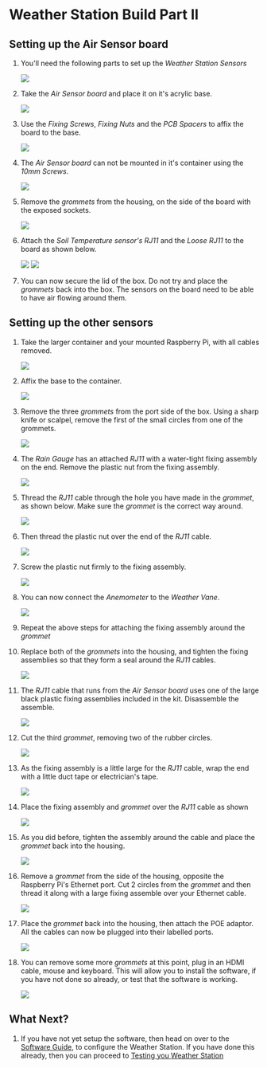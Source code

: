 # Weather Station Build Part II
## Setting up the Air Sensor board
1. You'll need the following parts to set up the *Weather Station Sensors*
   
   ![](images/build_20.jpg)
   
1. Take the *Air Sensor board* and place it on it's acrylic base.

	![](images/build_21.jpg)
	
1. Use the *Fixing Screws*, *Fixing Nuts* and the *PCB Spacers* to affix the board to the base.

	![](images/build_22.jpg)
	
1. The *Air Sensor board* can not be mounted in it's container using the *10mm Screws*.

	![](images/build_24.jpg)

1. Remove the *grommets* from the housing, on the side of the board with the exposed sockets.

	![](images/build_25.jpg)
	
1. Attach the *Soil Temperature sensor's RJ11* and the *Loose RJ11* to the board as shown below.

	![](images/build_26.jpg)
	![](images/build_27.jpg)	

1. You can now secure the lid of the box. Do not try and place the *grommets* back into the box. The sensors on the board need to be able to have air flowing around them.

## Setting up the other sensors

1. Take the larger container and your mounted Raspberry Pi, with all cables removed.

	![](images/build_28.jpg)

1. Affix the base to the container.

	![](images/build_29.jpg)
	
1. Remove the three *grommets* from the port side of the box. Using a sharp knife or scalpel, remove the first of the small circles from one of the grommets.

	![](images/build_30.jpg)
	
1. The *Rain Gauge* has an attached *RJ11* with a water-tight fixing assembly on the end. Remove the plastic nut from the fixing assembly.

	![](images/build_31.jpg)
	
1. Thread the *RJ11* cable through the hole you have made in the *grommet*, as shown below. Make sure the *grommet* is the correct way around.

	![](images/build_32.jpg)
	
1. Then thread the plastic nut over the end of the *RJ11* cable.

	![](images/build_33.jpg)
	
1. Screw the plastic nut firmly to the fixing assembly.

	![](images/build_34.jpg)
	
1. You can now connect the *Anemometer* to the *Weather Vane*.

	![](images/build_36.jpg)
	
1. Repeat the above steps for attaching the fixing assembly around the *grommet*
	
1. Replace both of the *grommets* into the housing, and tighten the fixing assemblies so that they form a seal around the *RJ11* cables.

	![](images/build_35.jpg)
	
1. The *RJ11* cable that runs from the *Air Sensor board* uses one of the large black plastic fixing assemblies included in the kit. Disassemble the assemble.

	![](images/build_37.jpg)
	
1. Cut the third *grommet*, removing two of the rubber circles.

	![](images/build_38.jpg)
	
1. As the fixing assembly is a little large for the *RJ11* cable, wrap the end with a little duct tape or electrician's tape.

	![](images/build_39.jpg)
	
1. Place the fixing assembly and *grommet* over the *RJ11* cable as shown

	![](images/build_40.jpg)
	
1. As you did before, tighten the assembly around the cable and place the *grommet* back into the housing.

	![](images/build_41.jpg)
	
1. Remove a *grommet* from the side of the housing, opposite the Raspberry Pi's Ethernet port. Cut 2 circles from the *grommet* and then thread it along with a large fixing assemble over your Ethernet cable.

	![](images/build_42.jpg)
	
1. Place the *grommet* back into the housing, then attach the POE adaptor. All the cables can now be plugged into their labelled ports.

	![](images/build_44.jpg)
	
1. You can remove some more *grommets* at this point, plug in an HDMI cable, mouse and keyboard. This will allow you to install the software, if you have not done so already, or test that the software is working.

	![](images/build_45.jpg)
	
## What Next?
1. If you have not yet setup the software, then head on over to the [Software Guide](software.md), to configure the Weather Station. If you have done this already, then you can proceed to [Testing you Weather Station](test.md)
